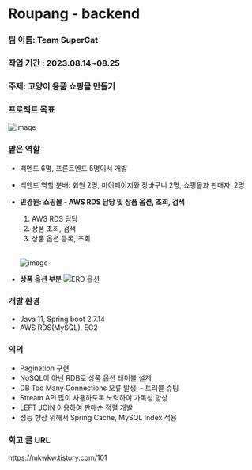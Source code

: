 # Roupang - backend

### 팀 이름: Team SuperCat

### 작업 기간 : 2023.08.14~08.25 
### 주제: 고양이 용품 쇼핑몰 만들기
### 프로젝트 목표
![image](https://github.com/mkwkw/Roupang-backend/assets/76611903/cdac572e-e5c2-4d57-9bc3-422d598bfac1)


### 맡은 역할
- 백엔드 6명, 프론트엔드 5명이서 개발
- 백엔드 역할 분배: 회원 2명, 마이페이지와 장바구니 2명, 쇼핑몰과 판매자: 2명
- **민경원: 쇼핑몰 - AWS RDS 담당 및 상품 옵션, 조회, 검색**
    1. AWS RDS 담당
    2. 상품 조회, 검색
    3. 상품 옵션 등록, 조회
       
    <br>![image](https://github.com/mkwkw/Roupang-backend/assets/76611903/61bc3254-5000-4bf9-82a8-eb7b11acc82a)
- **상품 옵션 부분**
 ![ERD 옵션](https://github.com/mkwkw/Roupang-backend/assets/76611903/89cd96da-72e5-4a11-9634-bcb0bf52cf6c)



### 개발 환경
- Java 11, Spring boot 2.7.14
- AWS RDS(MySQL), EC2

### 의의
- Pagination 구현
- NoSQL이 아닌 RDB로 상품 옵션 테이블 설계
- DB Too Many Connections 오류 발생! - 트러블 슈팅
- Stream API 많이 사용하도록 노력하여 가독성 향상
- LEFT JOIN 이용하여 판매순 정렬 개발
- 성능 향상 위해서 Spring Cache, MySQL Index 적용
### 회고 글 URL
https://mkwkw.tistory.com/101 
